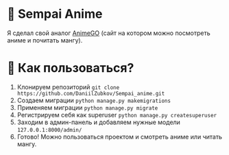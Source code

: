 <h1>🚀 Sempai Anime</h1>

<p>Я сделал свой аналог <a href="https://animego.club/">AnimeGO</a> (сайт на котором можно посмотреть аниме и почитать мангу).</p>

<h1>🤔 Как пользоваться?</h1>

1. Клонируем репозиторий `git clone https://github.com/DaniilZubkov/Sempai_anime.git`
2. Создаем миграции `python manage.py makemigrations`
3. Применяем миграции `python manage.py migrate`
4. Регистрируем себя как superuser `python manage.py createsuperuser`
5. Заходим в админ-панель и добавляем нужные модели `127.0.0.1:8000/admin/`
6. Готово! Можно пользоваться проектом и смотреть аниме или читать мангу.
